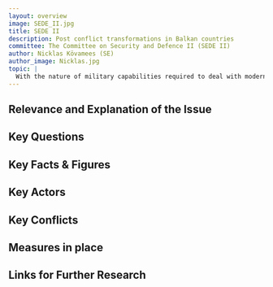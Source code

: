 ```yaml
---
layout: overview
image: SEDE_II.jpg
title: SEDE II
description: Post conflict transformations in Balkan countries
committee: The Committee on Security and Defence II (SEDE II)
author: Nicklas Kövamees (SE)
author_image: Nicklas.jpg
topic: |
  With the nature of military capabilities required to deal with modern security threats changing rapidly and defence spending across Europe facing significant budgetary constraints, to which extent should European and international military cooperation and/or integration be considered?
---
```


## Relevance and Explanation of the Issue


## Key Questions


## Key Facts & Figures


## Key Actors


## Key Conflicts


## Measures in place


## Links for Further Research
